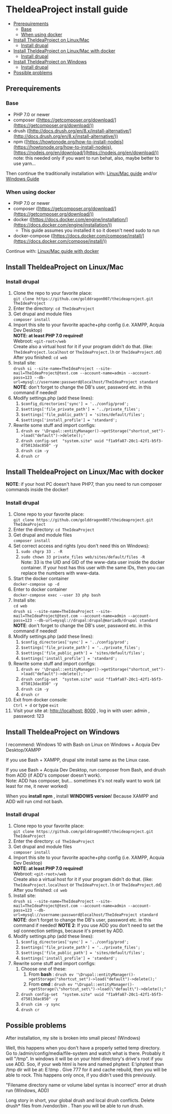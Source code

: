 # TheIdeaProject install guide

- [Prerequirements](#prerequirements)
    - [Base](#base)
    - [When using docker](#when-using-docker)
- [Install TheIdeaProject on Linux/Mac](#install-theideaproject-on-linuxmac)
    - [Install drupal](#install-drupal)
- [Install TheIdeaProject on Linux/Mac with docker](#install-theideaproject-on-linuxmac-with-docker)
    - [Install drupal](#install-drupal-1)
- [Install TheIdeaProject on Windows](#install-theideaproject-on-windows)
    - [Install drupal](#install-drupal-2)
- [Possible problems](#possible-problems)

## Prerequirements

### Base

- PHP 7.0 or newer
- composer ([https://getcomposer.org/download/](https://getcomposer.org/download/))
- drush ([http://docs.drush.org/en/8.x/install-alternative/](http://docs.drush.org/en/8.x/install-alternative/))
- npm ([https://howtonode.org/how-to-install-nodejs](https://howtonode.org/how-to-install-nodejs), [https://nodejs.org/en/download/](https://nodejs.org/en/download/))  
note: this needed only if you want to run behat, also, maybe better to use yarn...

Then continue the traditionally installation with: [Linux/Mac guide](#install-theideaproject-on-linuxmac) and/or [Windows Guide](#install-theideaproject-on-windows)

### When using docker

- PHP 7.0 or newer
- composer ([https://getcomposer.org/download/](https://getcomposer.org/download/))
- docker ([https://docs.docker.com/engine/installation/](https://docs.docker.com/engine/installation/))
    - This guide assumes you installed it so it doesn't need sudo to run
- docker-compose ([https://docs.docker.com/compose/install/](https://docs.docker.com/compose/install/))

Continue with: [Linux/Mac guide with docker](#install-theideaproject-on-linuxmac-with-docker)

## Install TheIdeaProject on Linux/Mac

### Install drupal

1. Clone the repo to your favorite place:  
`git clone https://github.com/golddragon007/theideaproject.git TheIdeaProject`
2. Enter the directory: `cd TheIdeaProject`
3. Get drupal and module files  
`composer install`
4. Import this site to your favorite apache+php config (i.e. XAMPP, Acquia Dev Desktop)  
**NOTE: at least PHP 7.0 required!**  
Webroot: `<git-root>/web`  
Create also a virtual host for it if your program didn't do that. (like: `TheIdeaProject.localhost` or `TheIdeaProject.lh` or `TheIdeaProject.dd`)  
After you finished: `cd web`
5. Install site:  
`drush si --site-name=TheIdeaProject --site-mail=TheIdeaProject@test.com --account-name=admin --account-pass=123 --db-url=mysql://username:password@localhost/TheIdeaProject standard`  
**NOTE**: don't forget to change the DB's user, password etc. in this command if needed! 
6. Modify settings.php (add these lines):
    1. `$config_directories['sync'] = '../config/prod';`
    2. `$settings['file_private_path'] = '../private_files';`
    3. `$settings['file_public_path'] = 'sites/default/files';`
    4. `$settings['install_profile'] = 'standard';`
7. Rewrite some stuff and import configs:
    1. `drush ev '\Drupal::entityManager()->getStorage("shortcut_set")->load("default")->delete();'`
    2. `drush config-set  "system.site" uuid "f1a9fa87-20c1-42f1-b5f3-d75013dac850" -y`
    3. `drush cim -y`
    4. `drush cr`

## Install TheIdeaProject on Linux/Mac with docker

**NOTE**: if your host PC doesn't have PHP7, than you need to run composer commands inside the docker!

### Install drupal

1. Clone repo to your favorite place:  
`git clone https://github.com/golddragon007/theideaproject.git TheIdeaProject`
2. Enter the directory: `cd TheIdeaProject`
3. Get drupal and module files  
`composer install`
4. Set correct access and rights (you don't need this on Windows):
    1. `sudo chgrp 33 . -R`
    2. `sudo chown 33 private_files web/sites/default/files -R`  
Note: 33 is the UID and GID of the www-data user inside the docker container. If your host has this user with the same IDs, then you can replace the numbers with  www-data.
5. Start the docker container  
`docker-compose up -d`
6. Enter to docker container  
`docker-compose exec --user 33 php bash`
7. Install site:  
`cd web`  
`drush si --site-name=TheIdeaProject --site-mail=TheIdeaProject@test.com --account-name=admin --account-pass=123 --db-url=mysql://drupal:drupal@mariadb/drupal standard`  
**NOTE**: don't forget to change the DB's user, password etc. in this command if needed! 
8. Modify settings.php (add these lines):
    1. `$config_directories['sync'] = '../config/prod';`
    2. `$settings['file_private_path'] = '../private_files';`
    3. `$settings['file_public_path'] = 'sites/default/files';`
    4. `$settings['install_profile'] = 'standard';`
9. Rewrite some stuff and import configs:
    1. `drush ev '\Drupal::entityManager()->getStorage("shortcut_set")->load("default")->delete();'`
    2. `drush config-set  "system.site" uuid "f1a9fa87-20c1-42f1-b5f3-d75013dac850" -y`
    3. `drush cim -y`
    4. `drush cr`
10. Exit from docker console:  
`Ctrl + d` or type `exit`
11. Visit your site at: [http://localhost:](http://localhost:8000/) [8000](http://localhost:8000/) , log in with user: admin , password: 123

## Install TheIdeaProject on Windows

I recommend: Windows 10 with Bash on Linux on Windows + Acquia Dev Desktop/XAMPP

If you use Bash + XAMPP, drupal site install same as the Linux case.

If you use Bash + Acquia Dev Desktop, run composer from Bash, and drush from ADD (if ADD's composer doesn't work).  
Note: ADD has composer, but… sometimes it's not really want to work (at least for me, it never worked)

When you **install npm** , install **WINDOWS version**! Because XAMPP and ADD will run cmd not bash.

### Install drupal

1. Clone repo to your favorite place:  
`git clone https://github.com/golddragon007/theideaproject.git TheIdeaProject`
2. Enter the directory: `cd TheIdeaProject`
3. Get drupal and module files  
`composer install`
4. Import this site to your favorite apache+php config (i.e. XAMPP, Acquia Dev Desktop)  
**NOTE: at least PHP 7.0 required!**  
Webroot: `<git-root>/web`  
Create also a virtual host for it if your program didn't do that. (like: `TheIdeaProject.localhost` or `TheIdeaProject.lh` or `TheIdeaProject.dd`)  
After you finished: `cd web`
5. Install site:  
`drush si --site-name=TheIdeaProject --site-mail=TheIdeaProject@test.com --account-name=admin --account-pass=123 --db-url=mysql://username:password@localhost/TheIdeaProject standard`  
**NOTE**: don't forget to change the DB's user, password etc. in this command if needed! 
**NOTE 2**: If you use ADD you don't need to set the sql connection settings, because it's preset by ADD. 
6. Modify settings.php (add these lines):
    1. `$config_directories['sync'] = '../config/prod';`
    2. `$settings['file_private_path'] = '../private_files';`
    3. `$settings['file_public_path'] = 'sites/default/files';`
    4. `$settings['install_profile'] = 'standard';`
7. Rewrite some stuff and import configs:
    1. Choose one of these:
        1. From **bash** :
`drush ev '\Drupal::entityManager()->getStorage("shortcut_set")->load("default")->delete();'`
        2. From **cmd** :
`drush ev "\Drupal::entityManager()->getStorage(\"shortcut_set\")->load(\"default\")->delete();"`
    2. `drush config-set  "system.site" uuid "f1a9fa87-20c1-42f1-b5f3-d75013dac850" -y`
    3. `drush cim -y sync`
    4. `drush cr`

## Possible problems

After installation, my site is broken into small pieces! (Windows)

Well, this happens when you don't have a properly setted temp directory. Go to /admin/config/media/file-system and watch what is there. Probably it will "/tmp". In windows it will be on your html directory's drive's root if you use ADD. Soo, if your web html is here and named phptest: E:\phptest than /tmp dir will be at: E:\tmp . Give 777 for it and cache rebuild, then you will be able to rock. This happens only once, if you didn't used this previously.

"Filename directory name or volume label syntax is incorrect" error at drush run (Windows, ADD)

Long story in short, your global drush and local drush conflicts. Delete drush\* files from <gitroot>/vendor/bin . Than you will be able to run drush.
